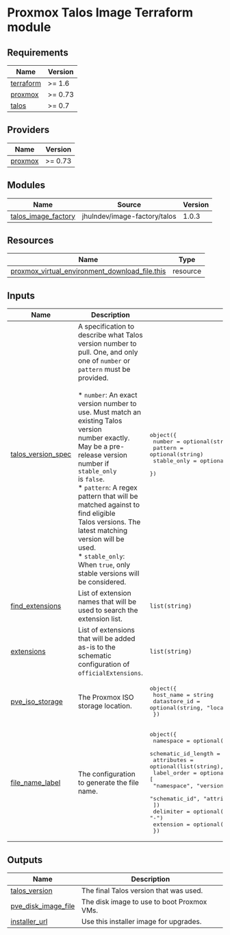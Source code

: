# Proxmox Talos Image Terraform module


<!-- BEGIN_TF_DOCS -->
## Requirements

| Name | Version |
|------|---------|
| <a name="requirement_terraform"></a> [terraform](#requirement\_terraform) | >= 1.6 |
| <a name="requirement_proxmox"></a> [proxmox](#requirement\_proxmox) | >= 0.73 |
| <a name="requirement_talos"></a> [talos](#requirement\_talos) | >= 0.7 |

## Providers

| Name | Version |
|------|---------|
| <a name="provider_proxmox"></a> [proxmox](#provider\_proxmox) | >= 0.73 |

## Modules

| Name | Source | Version |
|------|--------|---------|
| <a name="module_talos_image_factory"></a> [talos\_image\_factory](#module\_talos\_image\_factory) | jhulndev/image-factory/talos | 1.0.3 |

## Resources

| Name | Type |
|------|------|
| [proxmox_virtual_environment_download_file.this](https://registry.terraform.io/providers/bpg/proxmox/latest/docs/resources/virtual_environment_download_file) | resource |

## Inputs

| Name | Description | Type | Default | Required |
|------|-------------|------|---------|:--------:|
| <a name="input_talos_version_spec"></a> [talos\_version\_spec](#input\_talos\_version\_spec) | A specification to describe what Talos version number to pull. One, and only<br/>one of `number` or `pattern` must be provided.<br/><br/>* `number`: An exact version number to use. Must match an existing Talos version<br/>      number exactly. May be a pre-release version number if `stable_only`<br/>      is `false`.<br/>* `pattern`: A regex pattern that will be matched against to find eligible<br/>      Talos versions. The latest matching version will be used.<br/>* `stable_only`: When `true`, only stable versions will be considered. | <pre>object({<br/>    number      = optional(string)<br/>    pattern     = optional(string)<br/>    stable_only = optional(bool, true)<br/>  })</pre> | <pre>{<br/>  "pattern": ".*"<br/>}</pre> | no |
| <a name="input_find_extensions"></a> [find\_extensions](#input\_find\_extensions) | List of extension names that will be used to search the extension list. | `list(string)` | `[]` | no |
| <a name="input_extensions"></a> [extensions](#input\_extensions) | List of extensions that will be added as-is to the schematic<br/>configuration of `officialExtensions`. | `list(string)` | `[]` | no |
| <a name="input_pve_iso_storage"></a> [pve\_iso\_storage](#input\_pve\_iso\_storage) | The Proxmox ISO storage location. | <pre>object({<br/>    host_name    = string<br/>    datastore_id = optional(string, "local")<br/>  })</pre> | n/a | yes |
| <a name="input_file_name_label"></a> [file\_name\_label](#input\_file\_name\_label) | The configuration to generate the file name. | <pre>object({<br/>    namespace           = optional(string, "talos")<br/>    schematic_id_length = optional(number, 8)<br/>    attributes          = optional(list(string), [])<br/>    label_order = optional(list(string), [<br/>      "namespace", "version", "platform", "architecture",<br/>      "schematic_id", "attributes",<br/>    ])<br/>    delimiter = optional(string, "-")<br/>    extension = optional(string, "img")<br/>  })</pre> | `{}` | no |

## Outputs

| Name | Description |
|------|-------------|
| <a name="output_talos_version"></a> [talos\_version](#output\_talos\_version) | The final Talos version that was used. |
| <a name="output_pve_disk_image_file"></a> [pve\_disk\_image\_file](#output\_pve\_disk\_image\_file) | The disk image to use to boot Proxmox VMs. |
| <a name="output_installer_url"></a> [installer\_url](#output\_installer\_url) | Use this installer image for upgrades. |
<!-- END_TF_DOCS -->
